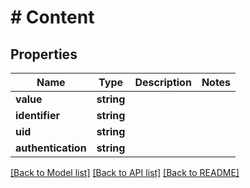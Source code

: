 # # Content

## Properties

Name | Type | Description | Notes
------------ | ------------- | ------------- | -------------
**value** | **string** |  |
**identifier** | **string** |  |
**uid** | **string** |  |
**authentication** | **string** |  |

[[Back to Model list]](../../README.md#models) [[Back to API list]](../../README.md#endpoints) [[Back to README]](../../README.md)
